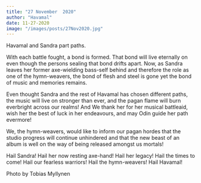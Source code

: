 ```yaml
---
title: "27 November  2020"
author: "Havamal"
date: 11-27-2020
image: "/images/posts/27Nov2020.jpg"
---
```


Havamal and Sandra part paths.

With each battle fought, a bond is formed. That bond will live eternally on even though the persons sealing that bond drifts apart. Now, as Sandra leaves her former axe-wielding bass-self behind and therefore the role as one of the hymn-weavers, the bond of flesh and steel is gone yet the bond of music and memories remains.

Even thought Sandra and the rest of Havamal has chosen different paths, the music will live on stronger than ever, and the pagan flame will burn everbright across our realms! And We thank her for her musical battleaid, wish her the best of luck in her endeavours, and may Odin guide her path evermore!

We, the hymn-weavers, would like to inform our pagan hordes that the studio progress will continue unhindered and that the new beast of an album is well on the way of being released amongst us mortals!

Hail Sandra! Hail her now resting axe-hand! Hail her legacy! Hail the times to come! Hail our fearless warriors! Hail the hymn-weavers! Hail Havamal!

Photo by Tobias Myllynen